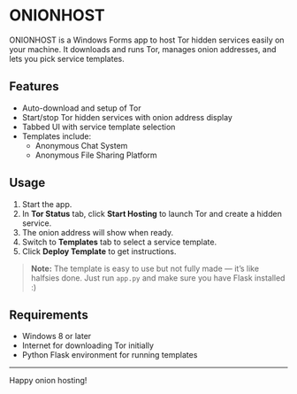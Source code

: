 # ONIONHOST

ONIONHOST is a Windows Forms app to host Tor hidden services easily on your machine. It downloads and runs Tor, manages onion addresses, and lets you pick service templates.

## Features

- Auto-download and setup of Tor
- Start/stop Tor hidden services with onion address display
- Tabbed UI with service template selection
- Templates include:
  - Anonymous Chat System
  - Anonymous File Sharing Platform

## Usage

1. Start the app.
2. In **Tor Status** tab, click **Start Hosting** to launch Tor and create a hidden service.
3. The onion address will show when ready.
4. Switch to **Templates** tab to select a service template.
5. Click **Deploy Template** to get instructions.

> **Note:** The template is easy to use but not fully made — it’s like halfsies done. Just run `app.py` and make sure you have Flask installed :)

## Requirements

- Windows 8 or later
- Internet for downloading Tor initially
- Python Flask environment for running templates

---

Happy onion hosting!

